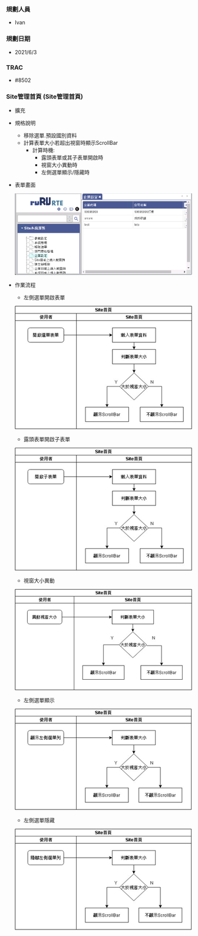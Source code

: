 ### <div id="user">規劃人員</div>
* Ivan

### <div id="updatedate">規劃日期</div>
* 2021/6/3

### <div id="trac">TRAC</div>
* #8502

### <div id="sitemanage">Site管理首頁 <path>(Site管理首頁)</path></div>
* 擴充
* 規格說明
    * 移除選單.預設國別資料
    * 計算表單大小若超出視窗時顯示ScrollBar
        * 計算時機:
            * 露頭表單或其子表單開啟時
            * 視窗大小異動時
            * 左側選單顯示/隱藏時

* 表單畫面

    ![sitemanage]
    
* 作業流程
    * 左側選單開啟表單

    ![sitemanage_sa1]

    * 露頭表單開啟子表單

    ![sitemanage_sa2]

    * 視窗大小異動

    ![sitemanage_sa3]

    * 左側選單顯示

    ![sitemanage_sa4]

    * 左側選單隱藏

    ![sitemanage_sa5]


<!--超連結引用ps.畫面上看不到-->
[sitemanage]:attachment/sitemanage.jpg
[sitemanage_sa1]:attachment/sitemanage_sa1.jpg
[sitemanage_sa2]:attachment/sitemanage_sa2.jpg
[sitemanage_sa3]:attachment/sitemanage_sa3.jpg
[sitemanage_sa4]:attachment/sitemanage_sa4.jpg
[sitemanage_sa5]:attachment/sitemanage_sa5.jpg